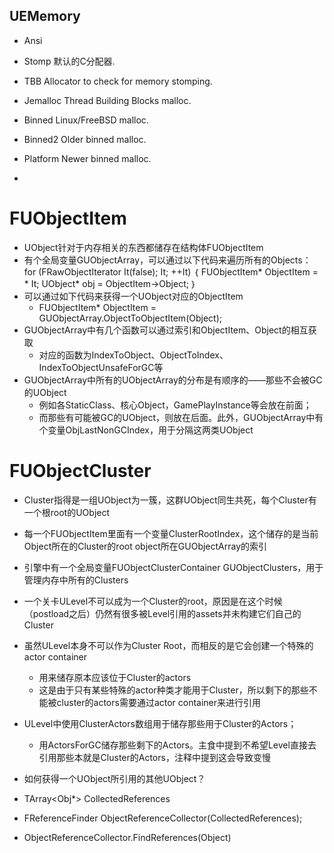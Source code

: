 ## UEMemory
- Ansi
- Stomp	默认的C分配器.
- TBB	Allocator to check for memory stomping.
- Jemalloc	Thread Building Blocks malloc.
- Binned	Linux/FreeBSD malloc.
- Binned2	Older binned malloc.
- Platform	Newer binned malloc.


-
# FUObjectItem
- UObject针对于内存相关的东西都储存在结构体FUObjectItem
- 有个全局变量GUObjectArray，可以通过以下代码来遍历所有的Objects：
for (FRawObjectIterator It(false); It; ++It)
｛
    FUObjectItem* ObjectItem = * It;
    UObject* obj = ObjectItem-&gt;Object;
｝
- 可以通过如下代码来获得一个UObject对应的ObjectItem
  - FUObjectItem* ObjectItem = GUObjectArray.ObjectToObjectItem(Object);
- GUObjectArray中有几个函数可以通过索引和ObjectItem、Object的相互获取
  - 对应的函数为IndexToObject、ObjectToIndex、IndexToObjectUnsafeForGC等
- GUObjectArray中所有的UObjectArray的分布是有顺序的——那些不会被GC的UObject
  - 例如各StaticClass、核心Object，GamePlayInstance等会放在前面；
  - 而那些有可能被GC的UObject，则放在后面。此外，GUObjectArray中有个变量ObjLastNonGCIndex，用于分隔这两类UObject

# FUObjectCluster
- Cluster指得是一组UObject为一簇，这群UObject同生共死，每个Cluster有一个根root的UObject
- 每一个FUObjectItem里面有一个变量ClusterRootIndex，这个储存的是当前Object所在的Cluster的root object所在GUObjectArray的索引
- 引擎中有一个全局变量FUObjectClusterContainer GUObjectClusters，用于管理内存中所有的Clusters
- 一个关卡ULevel不可以成为一个Cluster的root，原因是在这个时候（postload之后）仍然有很多被Level引用的assets并未构建它们自己的Cluster
- 虽然ULevel本身不可以作为Cluster Root，而相反的是它会创建一个特殊的actor container
  - 用来储存原本应该位于Cluster的actors
  - 这是由于只有某些特殊的actor种类才能用于Cluster，所以剩下的那些不能被cluster的actors需要通过actor container来进行引用
- ULevel中使用ClusterActors数组用于储存那些用于Cluster的Actors；
  - 用ActorsForGC储存那些剩下的Actors。主食中提到不希望Level直接去引用那些本就是Cluster的Actors，注释中提到这会导致变慢

- 如何获得一个UObject所引用的其他UObject？
- TArray<Obj*> CollectedReferences 
- FReferenceFinder ObjectReferenceCollector(CollectedReferences);
- ObjectReferenceCollector.FindReferences(Object)
